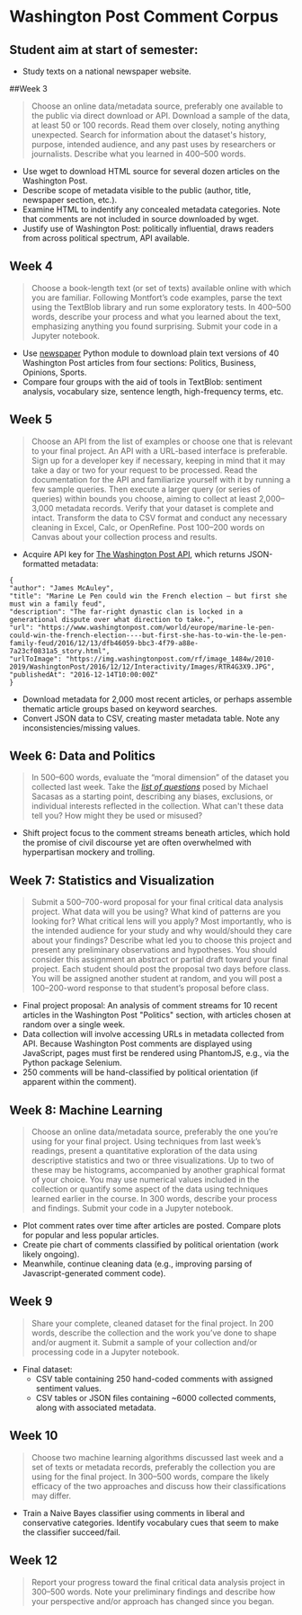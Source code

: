 
# Washington Post Comment Corpus

## Student aim at start of semester:

- Study texts on a national newspaper website.



##Week 3 
>Choose an online data/metadata source, preferably one available to the public via direct download or API. Download a sample of the data, at least 50 or 100 records. Read them over closely, noting anything unexpected. Search for information about the dataset's history, purpose, intended audience, and any past uses by researchers or journalists. Describe what you learned in 400–500 words.

- Use wget to download HTML source for several dozen articles on the Washington Post.
- Describe scope of metadata visible to the public (author, title, newspaper section, etc.).
- Examine HTML to indentify any concealed metadata categories. Note that comments are not included in source downloaded by wget.
- Justify use of Washington Post: politically influential, draws readers from across political spectrum, API available.


## Week 4

>Choose a book-length text (or set of texts) available online with which you are familiar. Following Montfort’s code examples, parse the text using the TextBlob library and run some exploratory tests. In 400–500 words, describe your process and what you learned about the text, emphasizing anything you found surprising. Submit your code in a Jupyter notebook.

- Use [newspaper](https://pypi.python.org/pypi/newspaper) Python module to download plain text versions of 40 Washington Post articles from four sections: Politics, Business, Opinions, Sports.
- Compare four groups with the aid of tools in TextBlob: sentiment analysis, vocabulary size, sentence length, high-frequency terms, etc.


## Week 5

>Choose an API from the list of examples or choose one that is relevant to your final project. An API with a URL-based interface is preferable. Sign up for a developer key if necessary, keeping in mind that it may take a day or two for your request to be processed. Read the documentation for the API and familiarize yourself with it by running a few sample queries. Then execute a larger query (or series of queries) within bounds you choose, aiming to collect at least 2,000–3,000 metadata records. Verify that your dataset is complete and intact. Transform the data to CSV format and conduct any necessary cleaning in Excel, Calc, or OpenRefine. Post 100–200 words on Canvas about your collection process and results.

- Acquire API key for [The Washington Post API](https://newsapi.org/the-washington-post-api), which returns JSON-formatted metadata:


```
{
"author": "James McAuley",
"title": "Marine Le Pen could win the French election — but first she must win a family feud",
"description": "The far-right dynastic clan is locked in a generational dispute over what direction to take.",
"url": "https://www.washingtonpost.com/world/europe/marine-le-pen-could-win-the-french-election----but-first-she-has-to-win-the-le-pen-family-feud/2016/12/13/dfb46059-bbc3-4f79-a88e-7a23cf0831a5_story.html",
"urlToImage": "https://img.washingtonpost.com/rf/image_1484w/2010-2019/WashingtonPost/2016/12/12/Interactivity/Images/RTR4G3X9.JPG",
"publishedAt": "2016-12-14T10:00:00Z"
}
```

- Download metadata for 2,000 most recent articles, or perhaps assemble thematic article groups based on keyword searches.
- Convert JSON data to CSV, creating master metadata table. Note any inconsistencies/missing values.

## Week 6: Data and Politics

>In 500–600 words, evaluate the “moral dimension” of the dataset you collected last week. Take the [*list of questions*](https://thefrailestthing.com/2014/11/29/do-artifacts-have-ethics/) posed by Michael Sacasas as a starting point, describing any biases, exclusions, or individual interests reflected in the collection. What can't these data tell you? How might they be used or misused?

- Shift project focus to the comment streams beneath articles, which hold the promise of civil discourse yet are often overwhelmed with hyperpartisan mockery and trolling. 



## Week 7: Statistics and Visualization

>Submit a 500–700-word proposal for your final critical data analysis project. What data will you be using? What kind of patterns are you looking for? What critical lens will you apply? Most importantly, who is the intended audience for your study and why would/should they care about your findings? Describe what led you to choose this project and present any preliminary observations and hypotheses. You should consider this assignment an abstract or partial draft toward your final project. Each student should post the proposal two days before class. You will be assigned another student at random, and you will post a 100–200-word response to that student’s proposal before class.

- Final project proposal: An analysis of comment streams for 10 recent articles in the Washington Post "Politics" section, with articles chosen at random over a single week.
- Data collection will involve accessing URLs in metadata collected from API. Because Washington Post comments are displayed using JavaScript, pages must first be rendered using PhantomJS, e.g., via the Python package Selenium.
- 250 comments will be hand-classified by political orientation (if apparent within the comment).


## Week 8: Machine Learning

>Choose an online data/metadata source, preferably the one you’re using for your final project. Using techniques from last week’s readings, present a quantitative exploration of the data using descriptive statistics and two or three visualizations. Up to two of these may be histograms, accompanied by another graphical format of your choice. You may use numerical values included in the collection or quantify some aspect of the data using techniques learned earlier in the course. In 300 words, describe your process and findings. Submit your code in a Jupyter notebook.

- Plot comment rates over time after articles are posted. Compare plots for popular and less popular articles.
- Create pie chart of comments classified by political orientation (work likely ongoing).
- Meanwhile, continue cleaning data (e.g., improving parsing of Javascript-generated comment code).



## Week 9
>Share your complete, cleaned dataset for the final project. In 200 words, describe the collection and the work you’ve done to shape and/or augment it. Submit a sample of your collection and/or processing code in a Jupyter notebook.

- Final dataset:
  - CSV table containing 250 hand-coded comments with assigned sentiment values.
  - CSV tables or JSON files containing ~6000 collected comments, along with associated metadata.

## Week 10

>Choose two machine learning algorithms discussed last week and a set of texts or metadata records, preferably the collection you are using for the final project. In 300–500 words, compare the likely efficacy of the two approaches and discuss how their classifications may differ.

- Train a Naive Bayes classifier using comments in liberal and conservative categories. Identify vocabulary cues that seem to make the classifier succeed/fail.

## Week 12
>Report your progress toward the final critical data analysis project in 300–500 words. Note your preliminary findings and describe how your perspective and/or approach has changed since you began.





